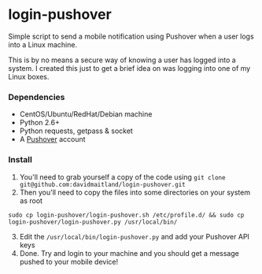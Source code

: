 # login-pushover

Simple script to send a mobile notification using Pushover when a user logs into a Linux machine.

This is by no means a secure way of knowing a user has logged into a system. I created this just to get a brief idea on was logging into one of my Linux boxes.

### Dependencies

- CentOS/Ubuntu/RedHat/Debian machine
- Python 2.6+
- Python requests, getpass & socket
- A [Pushover](https://pushover.net/) account

### Install

1. You'll need to grab yourself a copy of the code using `git clone git@github.com:davidmaitland/login-pushover.git`
2. Then you'll need to copy the files into some directories on your system as root
```
sudo cp login-pushover/login-pushover.sh /etc/profile.d/ && sudo cp login-pushover/login-pushover.py /usr/local/bin/
```
3. Edit the `/usr/local/bin/login-pushover.py` and add your Pushover API keys
4. Done. Try and login to your machine and you should get a message pushed to your mobile device!
